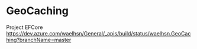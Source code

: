 # GeoCaching
Project EFCore
https://dev.azure.com/waelhsn/General/_apis/build/status/waelhsn.GeoCaching?branchName=master
